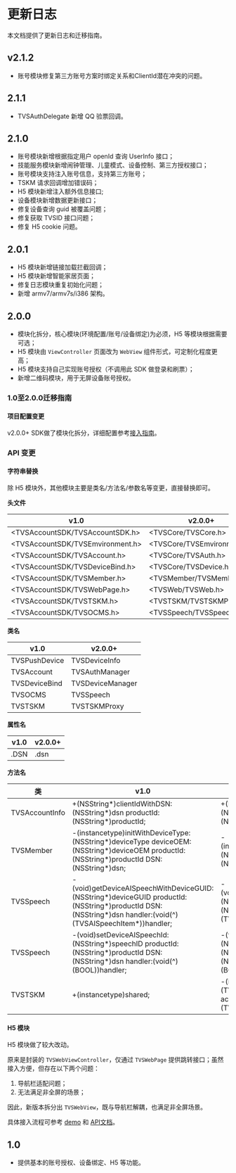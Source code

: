 # 更新日志

本文档提供了更新日志和迁移指南。

## v2.1.2

- 账号模块修复第三方账号方案时绑定关系和ClientId潜在冲突的问题。

## 2.1.1

- TVSAuthDelegate 新增 QQ 验票回调。

## 2.1.0

- 账号模块新增根据指定用户 openId 查询 UserInfo 接口；
- 技能服务模块新增闹钟管理、儿童模式、设备控制、第三方授权接口；
- 账号模块支持注入账号信息，支持第三方账号；
- TSKM 请求回调增加错误码；
- H5 模块新增注入额外信息接口;
- 设备模块新增数据更新接口；
- 修复设备查询 guid 被覆盖问题；
- 修复获取 TVSID 接口问题；
- 修复 H5 cookie 问题。

## 2.0.1

- H5 模块新增链接加载拦截回调；
- H5 模块新增智能家居页面；
- 修复日志模块重复初始化问题；
- 新增 armv7/armv7s/i386 架构。

## 2.0.0

- 模块化拆分，核心模块(环境配置/账号/设备绑定)为必须，H5 等模块根据需要可选；
- H5 模块由 `ViewController` 页面改为 `WebView` 组件形式，可定制化程度更高；
- H5 模块支持自己实现账号授权（不调用此 SDK 做登录和刷票）；
- 新增二维码模块，用于无屏设备账号授权。

### 1.0至2.0.0迁移指南

#### 项目配置变更

v2.0.0+ SDK做了模块化拆分，详细配置参考[接入指南](接入指南.md)。

### API 变更

#### 字符串替换

除 H5 模块外，其他模块主要是类名/方法名/参数名等变更，直接替换即可。

**头文件**

| v1.0                             | v2.0.0+                    |
| -------------------------------- | -------------------------- |
| <TVSAccountSDK/TVSAccountSDK.h>  | <TVSCore/TVSCore.h>        |
| <TVSAccountSDK/TVSEmvironment.h> | <TVSCore/TVSEmvironment.h> |
| <TVSAccountSDK/TVSAccount.h>     | <TVSCore/TVSAuth.h>        |
| <TVSAccountSDK/TVSDeviceBind.h>  | <TVSCore/TVSDevice.h>      |
| <TVSAccountSDK/TVSMember.h>      | <TVSMember/TVSMember.h>    |
| <TVSAccountSDK/TVSWebPage.h>     | <TVSWeb/TVSWeb.h>          |
| <TVSAccountSDK/TVSTSKM.h>        | <TVSTSKM/TVSTSKMProxy.h>   |
| <TVSAccountSDK/TVSOCMS.h>        | <TVSSpeech/TVSSpeech.h>    |

**类名**

| v1.0          | v2.0.0+          |
| ------------- | ---------------- |
| TVSPushDevice | TVSDeviceInfo    |
| TVSAccount    | TVSAuthManager   |
| TVSDeviceBind | TVSDeviceManager |
| TVSOCMS       | TVSSpeech        |
| TVSTSKM       | TVSTSKMProxy     |

**属性名**

| v1.0 | v2.0.0+ |
| ---- | ------- |
| .DSN | .dsn    |

**方法名**

| 类             | v1.0                                                         | v2.0.0+                                                      |
| -------------- | ------------------------------------------------------------ | ------------------------------------------------------------ |
| TVSAccountInfo | +(NSString*)clientIdWithDSN:(NSString*)dsn productId:(NSString*)productId; | +(NSString*)clientIdWithProductId:(NSString*)productId dsn:(NSString*)dsn; |
| TVSMember      | -(instancetype)initWithDeviceType:(NSString*)deviceType deviceOEM:(NSString*)deviceOEM productId:(NSString*)productId DSN:(NSString*)dsn; | -(instancetype)initWithDeviceProductId:(NSString*)productId dsn:(NSString*)dsn; |
| TVSSpeech      | -(void)getDeviceAISpeechWithDeviceGUID:(NSString*)deviceGUID productId:(NSString*)productId DSN:(NSString*)dsn handler:(void(^)(TVSAISpeechItem*))handler; | -(void)getDeviceAISpeechWithProductId:(NSString*)productId dsn:(NSString*)dsn handler:(void(^)(TVSAISpeechItem*))handler; |
| TVSSpeech      | -(void)setDeviceAISpeechId:(NSString*)speechID productId:(NSString*)productId DSN:(NSString*)dsn handler:(void(^)(BOOL))handler; | -(void)setDeviceAISpeechId:(NSString*)speechID productId:(NSString*)productId dsn:(NSString*)dsn handler:(void(^)(BOOL))handler; |
| TVSTSKM        | +(instancetype)shared;                                       | -(instancetype)initWithDeviceInfo:(TVSDeviceInfo*)deviceInfo accountInfo:(TVSAccountInfo*)accountInfo; |

#### H5 模块

H5 模块做了较大改动。

原来是封装的 `TVSWebViewController`，仅通过 `TVSWebPage` 提供跳转接口；虽然接入方便，但存在以下两个问题：

1. 导航栏适配问题；
2. 无法满足非全屏的场景；

因此，新版本拆分出 `TVSWebView`，既与导航栏解耦，也满足非全屏场景。

具体接入流程可参考 [demo](https://github.com/TencentDingdang/dmsdk/blob/master/demo/iOS/TVSAccountDemo/TVSAccountDemo/BrowserVC.m) 和 [API文档](API文档/目录.md)。

## 1.0

- 提供基本的账号授权、设备绑定、H5 等功能。